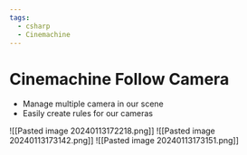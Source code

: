 ```yaml
---
tags:
  - csharp
  - Cinemachine
---
```

# Cinemachine Follow Camera


* Manage multiple camera in our scene
* Easily create rules for our cameras

![[Pasted image 20240113172218.png]]
![[Pasted image 20240113173142.png]]
![[Pasted image 20240113173151.png]]
